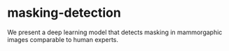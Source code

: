 # masking-detection
We present a deep learning model that detects masking in mammorgaphic images comparable to human experts.
